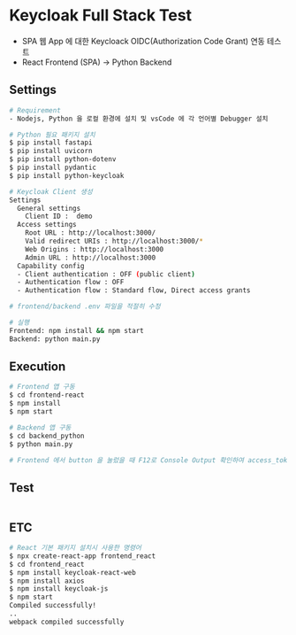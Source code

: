 # Keycloak Full Stack Test

- SPA 웹 App 에 대한 Keycloack OIDC(Authorization Code Grant) 연동 테스트
- React Frontend (SPA) -> Python Backend 

## Settings

```bash
# Requirement
- Nodejs, Python 을 로컬 환경에 설치 및 vsCode 에 각 언어별 Debugger 설치 

# Python 필요 패키지 설치
$ pip install fastapi
$ pip install uvicorn
$ pip install python-dotenv
$ pip install pydantic
$ pip install python-keycloak

# Keycloak Client 생성
Settings
  General settings
    Client ID :  demo
  Access settings
    Root URL : http://localhost:3000/
    Valid redirect URIs : http://localhost:3000/*
    Web Origins : http://localhost:3000
    Admin URL : http://localhost:3000
  Capability config
  - Client authentication : OFF (public client)
  - Authentication flow : OFF
  - Authentication flow : Standard flow, Direct access grants

# frontend/backend .env 파일을 적절히 수정 

# 실행
Frontend: npm install && npm start
Backend: python main.py
```

## Execution

```bash
# Frontend 앱 구동
$ cd frontend-react
$ npm install
$ npm start

# Backend 앱 구동
$ cd backend_python
$ python main.py

# Frontend 에서 button 을 눌렀을 때 F12로 Console Output 확인하여 access_token 의 일부 정보를 가져오는지 확인
```

## Test

```bash

```

## ETC

```bash
# React 기본 패키지 설치시 사용한 명령어 
$ npx create-react-app frontend_react
$ cd frontend_react
$ npm install keycloak-react-web
$ npm install axios
$ npm install keycloak-js
$ npm start
Compiled successfully!
..
webpack compiled successfully
```
